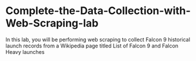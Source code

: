 # Complete-the-Data-Collection-with-Web-Scraping-lab
In this lab, you will be performing web scraping to collect Falcon 9 historical launch records from a Wikipedia page titled List of Falcon 9 and Falcon Heavy launches
